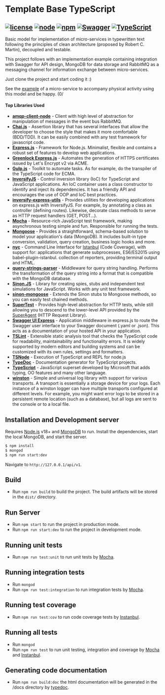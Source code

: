 # Template Base TypeScript
[![license](https://img.shields.io/github/license/mashape/apistatus.svg)](https://github.com/LIBE-NUTES/template-base-ts/blob/master/LICENSE) [![node](https://img.shields.io/badge/node-v11.1.0-red.svg)](https://nodejs.org/) [![npm](https://img.shields.io/badge/npm-v6.4.1-red.svg)](https://nodejs.org/) [![Swagger](https://img.shields.io/badge/swagger-v3.0-green.svg?longCache=true&style=flat)](https://swagger.io/) [![TypeScript](https://badges.frapsoft.com/typescript/love/typescript.png?v=101)](https://www.typescriptlang.org/)
--
Basic model for implementation of micro-services in typewritten text following the principles of clean architecture (proposed by Robert C. Martin), decoupled and testable.

This project follows with an implementation example containing integration with Swagger for API design, MongoDB for data storage and RabbitMQ as a messaging channel for information exchange between micro-services.

Just clone the project and start coding it :)

See the [example](https://github.com/LIBE-NUTES/template-base-ts/tree/master/example) of a micro-service to accompany physical activity using this model and be happy. (0/

#### Top Libraries Used
- [**amqp-client-node**](https://github.com/nutes-uepb/amqp-client-node) - Client with high level of abstraction for manipulation of messages in the event bus RabbitMQ.
- [**Chai.js**](https://www.chaijs.com/) - Assertion library that has several interfaces that allow the developer to choose the style that makes it more comfortable (BDD/TDD). It can be easily combined with any test framework for javascript code.
- [**Express.js**](https://expressjs.com) - Framework for Node.js. Minimalist, flexible and contains a robust set of features to develop web applications.
- [**Greenlock Express.js**](https://github.com/Daplie/greenlock-express) - Automates the generation of HTTPS certificates issued by Let's Encrypt v2 via ACME.
- [**Gulp.js**](https://gulpjs.com/) - Toolkit to automate tasks. As for example, do the transpiler of the TypeScript code for ECMA.
- [**InversifyJS**](http://inversify.io/) - Control inversion library (IoC) for TypeScript and JavaScript applications. An IoC container uses a class constructor to identify and inject its dependencies. It has a friendly API and encourages the use of OOP and IoC best practices.
- [**inversify-express-utils**](https://github.com/inversify/inversify-express-utils) - Provides utilities for developing applications on express.js with InversifyJS. For example, by annotating a class as controller (defining routes). Likewise, decorate class methods to serve as HTTP request handlers (GET, POST...).
- [**Mocha**](https://mochajs.org/) - Resource-rich JavaScript test framework, making asynchronous testing simple and fun. Responsible for running the tests.
- [**Mongoose**](https://mongoosejs.com/) - Provides a straightforward, schema-based solution to model your application's data (MongoDB). It includes built-in type conversion, validation, query creation, business logic hooks and more.
- [**nyc**](https://github.com/istanbuljs/nyc) - Command Line Interface for [Istanbul](https://istanbul.js.org/) (Code Coverage), with support for: applications that generate subprocesses, ES6/ES2015 using babel-plugin-istanbul. collection of reporters, providing terminal output and HTML.
- [**query-strings-parser**](https://www.npmjs.com/package/query-strings-parser) - Middleware for query string handling. Performs the transformation of the query string into a format that is compatible with the MongoDB database.
- [**Sinon.JS**](https://sinonjs.org/) - Library for creating spies, stubs and independent test simulations for JavaScript. Works with any unit test framework.
- [**sinon-mongoose**](https://www.npmjs.com/package/sinon-mongoose) - Extends the Sinon stubs to Mongoose methods, so you can easily test chained methods.
- [**SuperTest**](https://github.com/visionmedia/supertest) - Provides high-level abstraction for HTTP tests, while still allowing you to descend to the lower-level API provided by the [SuperAgent](https://github.com/visionmedia/superagent) (HTTP Request Library).
- [**Swagger UI Express**](https://www.npmjs.com/package/swagger-ui-express) - Application middleware in express.js to route the Swagger user interface to your Swagger document (.yaml or .json). This acts as a documentation of your hosted API in your application.
- [**TSLint**](https://palantir.github.io/tslint/) - Extensible static analysis tool that checks the TypeScript code for readability, maintainability and functionality errors. It is widely supported by modern editors and building systems and can be customized with its own rules, settings and formatters.
- [**TSNode**](https://github.com/TypeStrong/ts-node) - Execution of TypeScript and REPL for node.js
- [**TypeDoc**](https://typedoc.org/) - Documentation generator for TypeScript projects.
- [**TypeScript**](https://www.typescriptlang.org/) - JavaScript superset developed by Microsoft that adds typing, OO features and many other language.
- [**winston**](https://github.com/winstonjs/winston) - Simple and universal log library with support for various transports. A transport is essentially a storage device for your logs. Each instance of a winston logger can have multiple transports configured at different levels. For example, you might want error logs to be stored in a persistent remote location (such as a database), but all logs are sent to the console or to a local file.

## Installation and Development server
Requires [Node.js](https://nodejs.org/) v18+ and [MongoDB](https://www.mongodb.com) to run.
Install the dependencies, start the local MongoDB, and start the server.
```sh
$ npm install
$ mongod
$ npm run start:dev
```
Navigate to `http://127.0.0.1/api/v1`.

## Build
- Run `npm run build` to build the project. The build artifacts will be stored in the `dist/` directory.

## Run Server
- Run `npm start` to run the project in production mode.
- Run `npm run start:dev` to run the project in development mode.


## Running unit tests
- Run `npm run test:unit` to run unit tests by [Mocha](https://mochajs.org/).

## Running integration tests
- Run `mongod`
- Run `npm run test:integration` to run integration tests by [Mocha](https://mochajs.org/).

## Running test coverage
- Run `npm run test:cov` to run code coverage tests by [Instanbul](https://istanbul.js.org/).

## Running all tests
- Run `mongod`
- Run `npm run test` to run unit testing, integration and coverage by [Mocha](https://mochajs.org/) and [Instanbul](https://istanbul.js.org/).

## Generating code documentation
- Run `npm run build:doc` the html documentation will be generated in the /docs directory by [typedoc](https://typedoc.org/).
